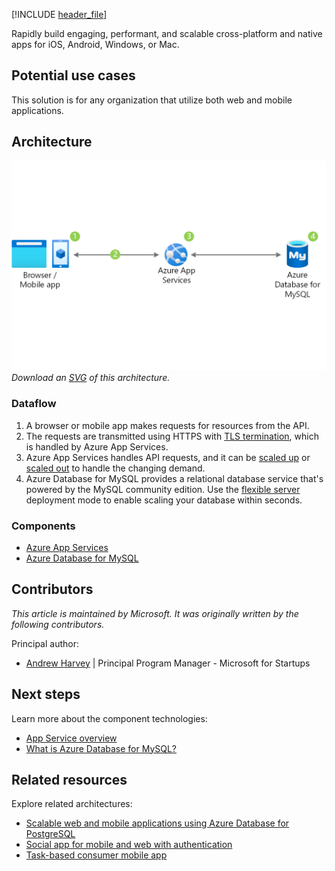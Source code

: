 [!INCLUDE [header_file](../../../includes/sol-idea-header.md)]

Rapidly build engaging, performant, and scalable cross-platform and native apps for iOS, Android, Windows, or Mac.

## Potential use cases

This solution is for any organization that utilize both web and mobile applications.

## Architecture

![Architecture diagram shows browser or mobile app requests to Azure App Services to Azure Database for My S Q L.](../media/scalable-web-and-mobile-applications-using-azure-database-for-mysql.png)
_Download an [SVG](../media/scalable-web-and-mobile-applications-using-azure-database-for-mysql.svg) of this architecture._

### Dataflow

1. A browser or mobile app makes requests for resources from the API.
1. The requests are transmitted using HTTPS with [TLS termination](/azure/app-service/configure-ssl-certificate), which is handled by Azure App Services.
1. Azure App Services handles API requests, and it can be [scaled up](/azure/app-service/manage-scale-up) or [scaled out](/azure/azure-monitor/autoscale/autoscale-get-started) to handle the changing demand.
1. Azure Database for MySQL provides a relational database service that's powered by the MySQL community edition. Use the [flexible server](/azure/mysql/flexible-server/overview) deployment mode to enable scaling your database within seconds.

### Components

- [Azure App Services](https://azure.microsoft.com/services/app-service)
- [Azure Database for MySQL](https://azure.microsoft.com/services/mysql)

## Contributors

*This article is maintained by Microsoft. It was originally written by the following contributors.*

Principal author:

 * [Andrew Harvey](https://www.linkedin.com/in/andrewharvey) | Principal Program Manager - Microsoft for Startups

## Next steps

Learn more about the component technologies:

- [App Service overview](/azure/app-service/overview)
- [What is Azure Database for MySQL?](/azure/mysql/overview)

## Related resources

Explore related architectures:

- [Scalable web and mobile applications using Azure Database for PostgreSQL](./scalable-web-and-mobile-applications-using-azure-database-for-postgresql.yml)
- [Social app for mobile and web with authentication](./social-mobile-and-web-app-with-authentication.yml)
- [Task-based consumer mobile app](./task-based-consumer-mobile-app.yml)
